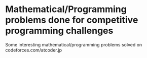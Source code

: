 # Mathematical/Programming problems done for competitive programming challenges

Some interesting mathematical/programming problems solved on codeforces.com/atcoder.jp
